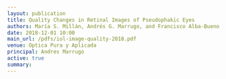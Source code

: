 ```yaml
---
layout: publication
title: Quality Changes in Retinal Images of Pseudophakic Eyes
authors: María S. Millán, Andrés G. Marrugo, and Francisco Alba-Bueno
date: 2018-12-01 10:00
main_url: /pdfs/iol-image-quality-2018.pdf
venue: Optica Pura y Aplicada
principal: Andres Marrugo
active: true
summary: 
---
```


